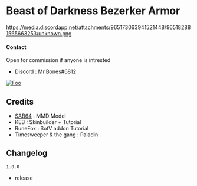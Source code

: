 
# Beast of Darkness Bezerker Armor 

https://media.discordapp.net/attachments/965173063941521448/965182881565663253/unknown.png

#### Contact

Open for commission if anyone is intrested

- Discord : Mr.Bones#6812

[![Foo](https://uploads-ssl.webflow.com/5c14e387dab576fe667689cf/61e11d6ea0473a3528b575b4_Button-3-p-500.png)](https://ko-fi.com/lzyskchy)


## Credits

- [SAB64](https://www.deviantart.com/sab64) : MMD Model
- KEB : Skinbuilder + Tutorial
- RuneFox : SotV addon Tutorial
- Timesweeper & the gang : Paladin

## Changelog

`1.0.0`
- release